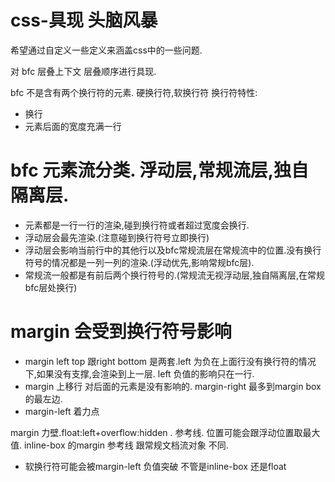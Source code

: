 # css-具现  头脑风暴

希望通过自定义一些定义来涵盖css中的一些问题.

对 bfc 层叠上下文 层叠顺序进行具现.

bfc  不是含有两个换行符的元素.  硬换行符,软换行符
换行符特性:
+ 换行
+ 元素后面的宽度充满一行

# bfc 元素流分类.  浮动层,常规流层,独自隔离层.
+ 元素都是一行一行的渲染,碰到换行符或者超过宽度会换行.
+ 浮动层会最先渲染.(注意碰到换行符号立即换行)
+ 浮动层会影响当前行中的其他行以及bfc常规流层在常规流中的位置.没有换行符号的情况都是一列一列的渲染.(浮动优先,影响常规bfc层).
+ 常规流一般都是有前后两个换行符号的.(常规流无视浮动层,独自隔离层,在常规bfc层处换行)

# margin 会受到换行符号影响
+ margin left top  跟right bottom 是两套.left 为负在上面行没有换行符的情况下,如果没有支撑,会渲染到上一层. left 负值的影响只在一行.
+ margin 上移行 对后面的元素是没有影响的.  margin-right 最多到margin box的最左边.
+ margin-left 着力点

margin 力壁.float:left+overflow:hidden  . 参考线. 位置可能会跟浮动位置取最大值. inline-box 的margin 参考线 跟常规文档流对象 不同.

+ 软换行符可能会被margin-left 负值突破  不管是inline-box 还是float
